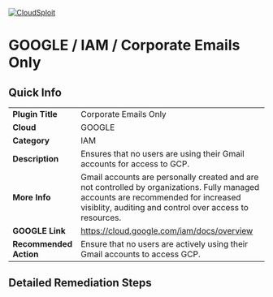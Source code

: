 [![CloudSploit](https://cloudsploit.com/img/logo-new-big-text-100.png "CloudSploit")](https://cloudsploit.com)

# GOOGLE / IAM / Corporate Emails Only

## Quick Info

| | |
|-|-|
| **Plugin Title** | Corporate Emails Only |
| **Cloud** | GOOGLE |
| **Category** | IAM |
| **Description** | Ensures that no users are using their Gmail accounts for access to GCP. |
| **More Info** | Gmail accounts are personally created and are not controlled by organizations. Fully managed accounts are recommended for increased visiblity, auditing and control over access to resources. |
| **GOOGLE Link** | https://cloud.google.com/iam/docs/overview |
| **Recommended Action** | Ensure that no users are actively using their Gmail accounts to access GCP. |

## Detailed Remediation Steps



